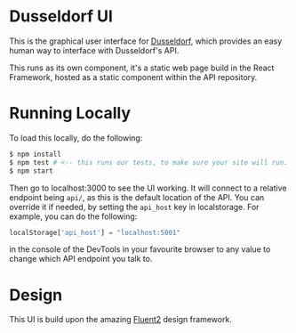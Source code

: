 # Dusseldorf UI
This is the graphical user interface for [Dusseldorf](https://aka.ms/dusseldorf), which provides an easy 
human way to interface with Dusseldorf's API. 

This runs as its own component, it's a static web page build in the React Framework, hosted as a static component within the API repository. 

# Running Locally

To load this locally, do the following:

``` bash
$ npm install 
$ npm test # <-- this runs our tests, to make sure your site will run. 
$ npm start 
```

Then go to localhost:3000 to see the UI working.  It will connect to a relative endpoint being `api/`, as this is the default 
location of the API.  You can override it if needed, by setting the `api_host` key in localstorage.  For example, you can do the following: 

``` javascript
localStorage['api_host'] = "localhost:5001"
```
in the console of the DevTools in your favourite browser to any value to change which API endpoint you talk to. 

# Design 
This UI is build upon the amazing [Fluent2](https://fluent2.microsoft.design/) design framework.

